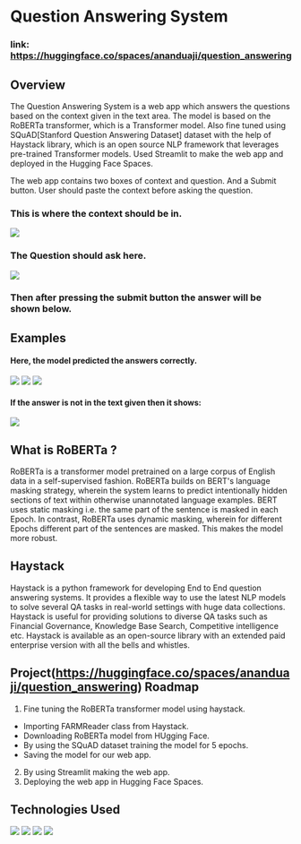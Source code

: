 # Question Answering System
### link: https://huggingface.co/spaces/ananduaji/question_answering

## Overview
The Question Answering System is a web app which answers the questions based on the context given in the text area. The model is based on the RoBERTa transformer, which is a Transformer model. Also fine tuned using SQuAD[Stanford Question Answering Dataset] dataset with the help of Haystack library, which is an open source NLP framework that leverages pre-trained Transformer models. Used Streamlit to make the web app and deployed in the Hugging Face Spaces.

The web app contains two boxes of context and question. And a Submit button. User should paste the context before asking the question.

### This is where the context should be in.
![](https://user-images.githubusercontent.com/90780162/203083779-b2c41c60-d488-47ce-afe9-8eb9facae9bf.png)
### The Question should ask here.
![](https://user-images.githubusercontent.com/90780162/203083759-6f929ad6-f53b-48ba-9935-8bb669e3f623.png)
### Then after pressing the submit button the answer will be shown below.

## Examples
#### Here, the model predicted the answers correctly.
![](https://user-images.githubusercontent.com/90780162/203084302-aff316d4-f8a7-4bc6-a998-9a82bb466eea.png)
![](https://user-images.githubusercontent.com/90780162/203084297-8ba867bb-3bec-445d-8824-ea0edd385431.png)
![](https://user-images.githubusercontent.com/90780162/203084288-67d9f676-778b-41f9-b784-c261ff74ef51.png)
#### If the answer is not in the text given then it shows:
![](https://user-images.githubusercontent.com/90780162/203087941-347137e2-d022-49ac-83c9-68ba4f21be80.png)
## What is RoBERTa ?
RoBERTa is a transformer model pretrained on a large corpus of English data in a self-supervised fashion. RoBERTa builds on BERT's language masking strategy, wherein the system learns to predict intentionally hidden sections of text within otherwise unannotated language examples. BERT uses static masking i.e. the same part of the sentence is masked in each Epoch. In contrast, RoBERTa uses dynamic masking, wherein for different Epochs different part of the sentences are masked. This makes the model more robust.

## Haystack
Haystack is a python framework for developing End to End question answering systems. It provides a flexible way to use the latest NLP models to solve several QA tasks in real-world settings with huge data collections. Haystack is useful for providing solutions to diverse QA tasks such as Financial Governance, Knowledge Base Search, Competitive intelligence etc. Haystack is available as an open-source library with an extended paid enterprise version with all the bells and whistles. 


## Project(https://huggingface.co/spaces/ananduaji/question_answering) Roadmap
1. Fine tuning the RoBERTa transformer model using haystack.
  - Importing FARMReader class from Haystack.
  - Downloading RoBERTa model from HUgging Face.
  - By using the SQuAD dataset training the model for 5 epochs.
  - Saving the model for our web app.
2. By using Streamlit making the web app.
3. Deploying the web app in Hugging Face Spaces.


 ## Technologies Used
 ![](https://user-images.githubusercontent.com/90780162/203093353-662fc4a1-9b4c-47e9-ba5b-f5504e77addd.png)
 ![](https://user-images.githubusercontent.com/90780162/203093344-4234de9c-cea5-4402-a774-79ff955e8446.png)
 ![](https://user-images.githubusercontent.com/90780162/203093359-ec923e1f-fcbe-4678-b463-e545e4c34011.png)
 ![](https://user-images.githubusercontent.com/90780162/203093349-2e50463c-2b28-44f7-af33-dc9c5796211b.jpeg)
 


